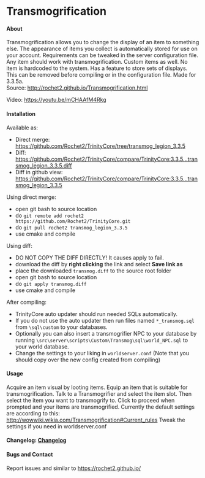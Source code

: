 # Transmogrification

#### About
Transmogrification allows you to change the display of an item to something else.
The appearance of items you collect is automatically stored for use on your account.
Requirements can be tweaked in the server configuration file.
Any item should work with transmogrification. Custom items as well. No item is hardcoded to the system.
Has a feature to store sets of displays. This can be removed before compiling or in the configuration file.
Made for 3.3.5a.<br />
Source: http://rochet2.github.io/Transmogrification.html

Video: https://youtu.be/mCHAAfM4Rkg

#### Installation

Available as:
- Direct merge: https://github.com/Rochet2/TrinityCore/tree/transmog_legion_3.3.5
- Diff: https://github.com/Rochet2/TrinityCore/compare/TrinityCore:3.3.5...transmog_legion_3.3.5.diff
- Diff in github view: https://github.com/Rochet2/TrinityCore/compare/TrinityCore:3.3.5...transmog_legion_3.3.5

Using direct merge:
- open git bash to source location
- do `git remote add rochet2 https://github.com/Rochet2/TrinityCore.git`
- do `git pull rochet2 transmog_legion_3.3.5`
- use cmake and compile

Using diff:
- DO NOT COPY THE DIFF DIRECTLY! It causes apply to fail.
- download the diff by __right clicking__ the link and select __Save link as__
- place the downloaded `transmog.diff` to the source root folder
- open git bash to source location
- do `git apply transmog.diff`
- use cmake and compile

After compiling:
- TrinityCore auto updater should run needed SQLs automatically.
- If you do not use the auto updater then run files named `*_transmog.sql` from `\sql\custom` to your databases.
- Optionally you can also insert a transmogrifier NPC to your database by running `\src\server\scripts\Custom\Transmog\sql\world_NPC.sql` to your world database.
- Change the settings to your liking in `worldserver.conf` (Note that you should copy over the new config created from compiling)

#### Usage
Acquire an item visual by looting items.
Equip an item that is suitable for transmogrification.
Talk to a Transmogrifier and select the item slot. Then select the item you want to transmogrify to.
Click to proceed when prompted and your items are transmogrified.
Currently the default settings are according to this: http://wowwiki.wikia.com/Transmogrification#Current_rules
Tweak the settings if you need in worldserver.conf

#### Changelog: [Changelog](https://github.com/Rochet2/TrinityCore/blob/transmog_legion_3.3.5/src/server/scripts/Custom/Transmog/CHANGELOG.md)

#### Bugs and Contact
Report issues and similar to https://rochet2.github.io/
